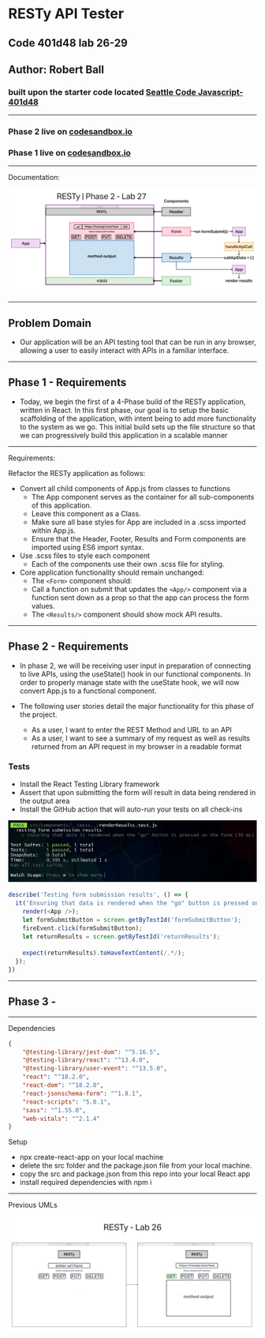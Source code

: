 # RESTy API Tester

## Code 401d48 lab 26-29

## Author: Robert Ball

### built upon the starter code located [Seattle Code Javascript-401d48](https://github.com/codefellows/seattle-code-javascript-401d48/tree/main/class-26/lab/starter-code)

---

### Phase 2 live on [codesandbox.io](https://codesandbox.io/p/github/RDBALL/resty/lab27?file=%2FREADME.md&workspace=%257B%2522activeFileId%2522%253A%2522cl9n5pr7d0000lscm7ext4sft%2522%252C%2522openFiles%2522%253A%255B%255D%252C%2522sidebarPanel%2522%253A%2522EXPLORER%2522%252C%2522gitSidebarPanel%2522%253A%2522COMMIT%2522%252C%2522sidekickItems%2522%253A%255B%257B%2522type%2522%253A%2522PREVIEW%2522%252C%2522taskId%2522%253A%2522start%2522%252C%2522port%2522%253A3000%252C%2522key%2522%253A%2522cl9ot75vl00mw356i5nn1k6fj%2522%252C%2522isMinimized%2522%253Afalse%257D%252C%257B%2522type%2522%253A%2522TASK_LOG%2522%252C%2522taskId%2522%253A%2522start%2522%252C%2522key%2522%253A%2522cl9ot726300kv356iwuny1k4n%2522%252C%2522isMinimized%2522%253Afalse%257D%255D%257D)

### Phase 1 live on [codesandbox.io](https://codesandbox.io/p/github/RDBALL/resty/lab26?selection=%5B%7B%22endColumn%22%3A1%2C%22endLineNumber%22%3A12%2C%22startColumn%22%3A1%2C%22startLineNumber%22%3A12%7D%5D&file=%2FREADME.md&workspace=%257B%2522activeFileId%2522%253A%2522cl9n5pr7d0000lscm7ext4sft%2522%252C%2522openFiles%2522%253A%255B%255D%252C%2522sidebarPanel%2522%253A%2522EXPLORER%2522%252C%2522gitSidebarPanel%2522%253A%2522COMMIT%2522%252C%2522sidekickItems%2522%253A%255B%257B%2522type%2522%253A%2522PREVIEW%2522%252C%2522taskId%2522%253A%2522start%2522%252C%2522port%2522%253A3001%252C%2522key%2522%253A%2522cl9nfhe6g00el376hmikh4kx6%2522%252C%2522isMinimized%2522%253Afalse%257D%252C%257B%2522type%2522%253A%2522TASK_LOG%2522%252C%2522taskId%2522%253A%2522start%2522%252C%2522key%2522%253A%2522cl9n5vdru00tc376h345pqhch%2522%252C%2522isMinimized%2522%253Afalse%257D%255D%257D)

---
Documentation:

![UML lab11](./public/assets/lab27UML.jpg)

---

## Problem Domain

* Our application will be an API testing tool that can be run in any browser, allowing a user to easily interact with APIs in a familiar interface.

---

## Phase 1 - Requirements

* Today, we begin the first of a 4-Phase build of the RESTy application, written in React. In this first phase, our goal is to setup the basic scaffolding of the application, with intent being to add more functionality to the system as we go. This initial build sets up the file structure so that we can progressively build this application in a scalable manner

---
Requirements:

Refactor the RESTy application as follows:

* Convert all child components of App.js from classes to functions
  * The App component serves as the container for all sub-components of this application.
  * Leave this component as a Class.
  * Make sure all base styles for App are included in a .scss imported within App.js.
  * Ensure that the Header, Footer, Results and Form components are imported using ES6 import syntax.
* Use .scss files to style each component
  * Each of the components use their own .scss file for styling.
* Core application functionality should remain unchanged:
  * The `<Form>` component should:
  * Call a function on submit that updates the `<App/>` component via a function sent down as a prop so that the app can process the form values.
  * The `<Results/>` component should show mock API results.

---

## Phase 2 - Requirements

* In phase 2, we will be receiving user input in preparation of connecting to live APIs, using the useState() hook in our functional components. In order to properly manage state with the useState hook, we will now convert App.js to a functional component.

* The following user stories detail the major functionality for this phase of the project.

  * As a user, I want to enter the REST Method and URL to an API
  * As a user, I want to see a summary of my request as well as results returned from an API request in my browser in a readable format

### Tests

* Install the React Testing Library framework
* Assert that upon submitting the form will result in data being rendered in the output area
* Install the GitHub action that will auto-run your tests on all check-ins

![Render Results Test](./public/assets/lab27Test.jpg)

```js
describe('Testing form submission results', () => {
  it('Ensuring that data is rendered when the "go" button is pressed on the form', () => {
    render(<App />);
    let formSubmitButton = screen.getByTestId('formSubmitButton');
    fireEvent.click(formSubmitButton);
    let returnResults = screen.getByTestId('returnResults');

    expect(returnResults).toHaveTextContent(/.*/);
  });
})
```

---

## Phase 3 -

---

Dependencies

```JSON
{
    "@testing-library/jest-dom": "^5.16.5",
    "@testing-library/react": "^13.4.0",
    "@testing-library/user-event": "^13.5.0",
    "react": "^18.2.0",
    "react-dom": "^18.2.0",
    "react-jsonschema-form": "^1.8.1",
    "react-scripts": "5.0.1",
    "sass": "^1.55.0",
    "web-vitals": "^2.1.4"
}
```

Setup

* npx create-react-app on your local machine
* delete the src folder and the package.json file from your local machine.
* copy the src and package.json from this repo into your local React app
* install required dependencies with npm i

---

Previous UMLs

![UML lab11](./public/assets/lab26UML.jpg)
